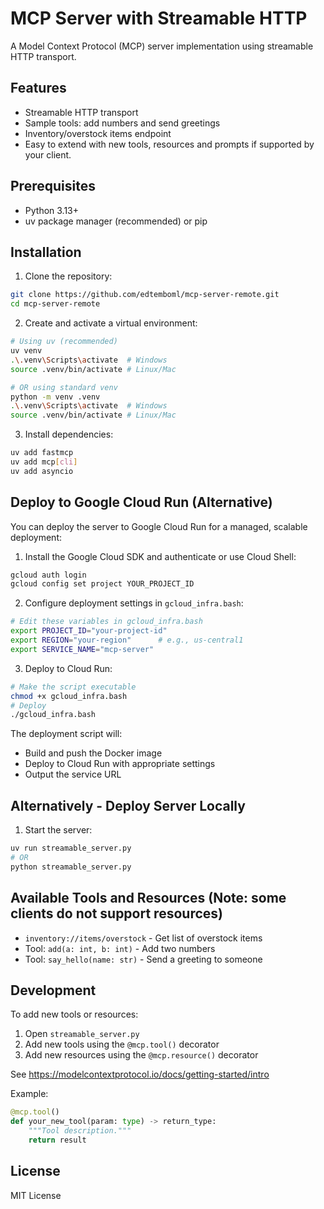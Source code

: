 # MCP Server with Streamable HTTP

A Model Context Protocol (MCP) server implementation using streamable HTTP transport.

## Features

- Streamable HTTP transport
- Sample tools: add numbers and send greetings
- Inventory/overstock items endpoint
- Easy to extend with new tools, resources and prompts if supported by your client.

## Prerequisites

- Python 3.13+
- uv package manager (recommended) or pip

## Installation

1. Clone the repository:
```bash
git clone https://github.com/edtemboml/mcp-server-remote.git
cd mcp-server-remote
```

2. Create and activate a virtual environment:
```bash
# Using uv (recommended)
uv venv
.\.venv\Scripts\activate  # Windows
source .venv/bin/activate # Linux/Mac

# OR using standard venv
python -m venv .venv
.\.venv\Scripts\activate  # Windows
source .venv/bin/activate # Linux/Mac
```

3. Install dependencies:
```bash
uv add fastmcp
uv add mcp[cli]
uv add asyncio
```

## Deploy to Google Cloud Run (Alternative)

You can deploy the server to Google Cloud Run for a managed, scalable deployment:

1. Install the Google Cloud SDK and authenticate or use Cloud Shell:
```bash
gcloud auth login
gcloud config set project YOUR_PROJECT_ID
```

2. Configure deployment settings in `gcloud_infra.bash`:
```bash
# Edit these variables in gcloud_infra.bash
export PROJECT_ID="your-project-id"
export REGION="your-region"      # e.g., us-central1
export SERVICE_NAME="mcp-server"
```

3. Deploy to Cloud Run:
```bash
# Make the script executable
chmod +x gcloud_infra.bash
# Deploy
./gcloud_infra.bash
```

The deployment script will:
- Build and push the Docker image
- Deploy to Cloud Run with appropriate settings
- Output the service URL

## Alternatively - Deploy Server Locally

1. Start the server:
```bash
uv run streamable_server.py
# OR
python streamable_server.py
```

## Available Tools and Resources (Note: some clients do not support resources)

- `inventory://items/overstock` - Get list of overstock items
- Tool: `add(a: int, b: int)` - Add two numbers
- Tool: `say_hello(name: str)` - Send a greeting to someone

## Development

To add new tools or resources:

1. Open `streamable_server.py`
2. Add new tools using the `@mcp.tool()` decorator
3. Add new resources using the `@mcp.resource()` decorator

See https://modelcontextprotocol.io/docs/getting-started/intro

Example:
```python
@mcp.tool()
def your_new_tool(param: type) -> return_type:
    """Tool description."""
    return result
```

## License

MIT License